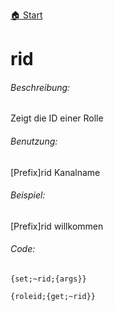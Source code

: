 [🏠 Start](https://jeanluc2305.github.io/Discord/)

# rid

###### Beschreibung:

Zeigt die ID einer Rolle

###### Benutzung:

[Prefix]rid Kanalname

###### Beispiel:

[Prefix]rid willkommen

###### Code:

```
{set;~rid;{args}}

{roleid;{get;~rid}}
```
